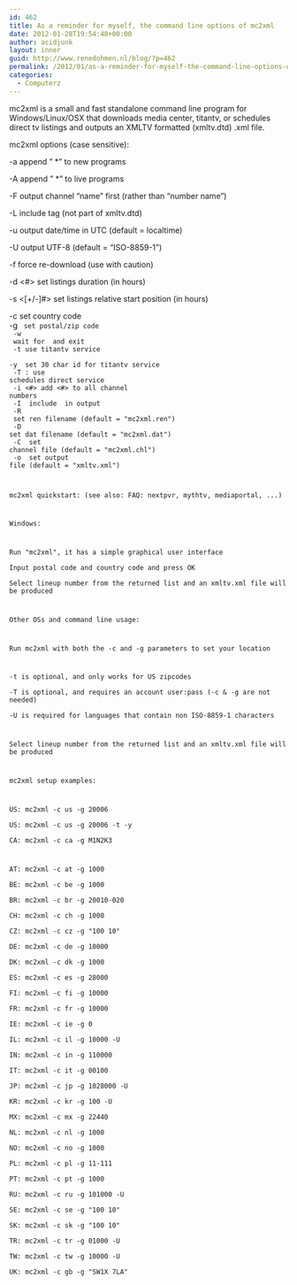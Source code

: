 ```yaml
---
id: 462
title: As a reminder for myself, the command line options of mc2xml
date: 2012-01-28T19:54:48+00:00
author: acidjunk
layout: inner
guid: http://www.renedohmen.nl/blog/?p=462
permalink: /2012/01/as-a-reminder-for-myself-the-command-line-options-of-mc2xml/
categories:
  - Computerz
---
```

mc2xml is a small and fast standalone command line program for Windows/Linux/OSX that downloads media center, titantv, or schedules direct tv listings and outputs an XMLTV formatted (xmltv.dtd) .xml file.
  
mc2xml options (case sensitive):
    
-a append &#8221; *&#8221; to new programs
    
-A append &#8221; *&#8221; to live programs
    
-F output channel &#8220;name&#8221; first (rather than &#8220;number name&#8221;)
    
-L include <live /> tag (not part of xmltv.dtd)
    
-u output date/time in UTC (default = localtime)
    
-U output UTF-8 (default = &#8220;ISO-8859-1&#8221;)
    
-f force re-download (use with caution)
    
-d <#> set listings duration (in hours)
    
-s <[+/-]#> set listings relative start position (in hours)
    
-c         set country code<br />
  -g <code>        set postal/zip code<br />
  -w <seconds>     wait for <seconds> and exit<br />
  -t               use titantv service<br />
  -y <id>          set 30 char id for titantv service<br />
  -T <user>:<pass> use schedules direct service<br />
  -i <#>           add <#> to all channel numbers<br />
  -I <xmltv file>  include <xmltv file> in output<br />
  -R <filename>    set ren filename (default = "mc2xml.ren")<br />
  -D <filename>    set dat filename (default = "mc2xml.dat")<br />
  -C <filename>    set channel file (default = "mc2xml.chl")<br />
  -o <filename>    set output file  (default = "xmltv.xml")</p>
<p>mc2xml quickstart: (see also: FAQ: nextpvr, mythtv, mediaportal, ...) </p>
<p>Windows:</p>
<p>Run "mc2xml", it has a simple graphical user interface<br />
Input postal code and country code and press OK<br />
Select lineup number from the returned list and an xmltv.xml file will be produced</p>
<p>Other OSs and command line usage:</p>
<p>Run mc2xml with both the -c and -g parameters to set your location </p>
<p>-t is optional, and only works for US zipcodes<br />
-T is optional, and requires an account user:pass (-c & -g are not needed)<br />
-U is required for languages that contain non ISO-8859-1 characters</p>
<p>Select lineup number from the returned list and an xmltv.xml file will be produced</p>
<p>mc2xml setup examples:</p>
<p>US: mc2xml -c us -g 20006<br />
US: mc2xml -c us -g 20006 -t -y <id><br />
CA: mc2xml -c ca -g M1N2K3 </p>
<p>AT: mc2xml -c at -g 1000<br />
BE: mc2xml -c be -g 1000<br />
BR: mc2xml -c br -g 20010-020<br />
CH: mc2xml -c ch -g 1000<br />
CZ: mc2xml -c cz -g "100 10"<br />
DE: mc2xml -c de -g 10000<br />
DK: mc2xml -c dk -g 1000<br />
ES: mc2xml -c es -g 28000<br />
FI: mc2xml -c fi -g 10000<br />
FR: mc2xml -c fr -g 10000<br />
IE: mc2xml -c ie -g 0<br />
IL: mc2xml -c il -g 10000 -U<br />
IN: mc2xml -c in -g 110000<br />
IT: mc2xml -c it -g 00100<br />
JP: mc2xml -c jp -g 1028000 -U<br />
KR: mc2xml -c kr -g 100 -U<br />
MX: mc2xml -c mx -g 22440<br />
NL: mc2xml -c nl -g 1000<br />
NO: mc2xml -c no -g 1000<br />
PL: mc2xml -c pl -g 11-111<br />
PT: mc2xml -c pt -g 1000<br />
RU: mc2xml -c ru -g 101000 -U<br />
SE: mc2xml -c se -g "100 10"<br />
SK: mc2xml -c sk -g "100 10"<br />
TR: mc2xml -c tr -g 01000 -U<br />
TW: mc2xml -c tw -g 10000 -U<br />
UK: mc2xml -c gb -g "SW1X 7LA"</p>